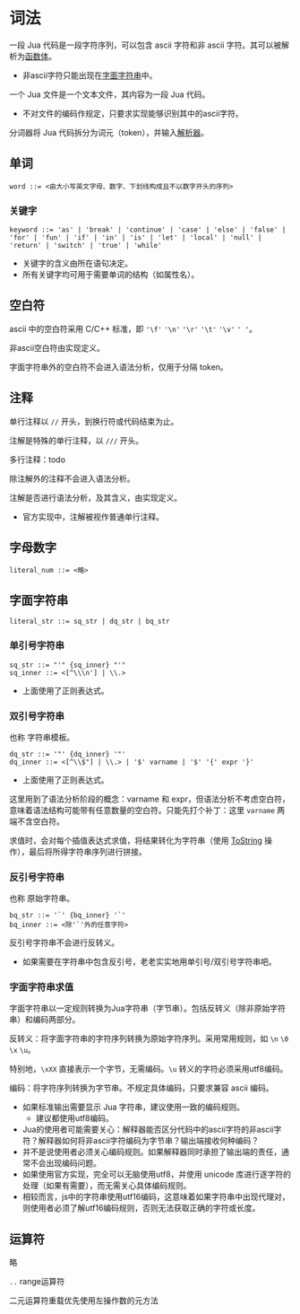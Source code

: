 词法
====

一段 Jua 代码是一段字符序列，可以包含 ascii 字符和非 ascii 字符。其可以被解析为[函数体](抽象操作.md#语句块)。
* 非ascii字符只能出现在[字面字符串](#字面字符串)中。

一个 Jua 文件是一个文本文件，其内容为一段 Jua 代码。
* 不对文件的编码作规定，只要求实现能够识别其中的ascii字符。

分词器将 Jua 代码拆分为词元（token），并输入[解析器](语法.md)。

## 单词
    word ::= <由大小写英文字母、数字、下划线构成且不以数字开头的序列>

### 关键字
    keyword ::= 'as' | 'break' | 'continue' | 'case' | 'else' | 'false' | 'for' | 'fun' | 'if' | 'in' | 'is' | 'let' | 'local' | 'null' | 'return' | 'switch' | 'true' | 'while'

* 关键字的含义由所在语句决定。
* 所有关键字均可用于需要单词的结构（如属性名）。

## 空白符
ascii 中的空白符采用 C/C++ 标准，即 `'\f'` `'\n'` `'\r'` `'\t'` `'\v'` `' '`。

非ascii空白符由实现定义。

字面字符串外的空白符不会进入语法分析，仅用于分隔 token。

## 注释
单行注释以 `//` 开头，到换行符或代码结束为止。

注解是特殊的单行注释，以 `///` 开头。

多行注释：todo

除注解外的注释不会进入语法分析。

注解是否进行语法分析，及其含义，由实现定义。
* 官方实现中，注解被视作普通单行注释。

## 字母数字
    literal_num ::= <略>

## 字面字符串
    literal_str ::= sq_str | dq_str | bq_str
### 单引号字符串
    sq_str ::= "'" {sq_inner} "'"
    sq_inner ::= <[^\\\n'] | \\.>
* 上面使用了正则表达式。
### 双引号字符串
也称 字符串模板。

    dq_str ::= '"' {dq_inner} '"'
    dq_inner ::= <[^\\$"] | \\.> | '$' varname | '$' '{' expr '}'

* 上面使用了正则表达式。

这里用到了语法分析阶段的概念：varname 和 expr，但语法分析不考虑空白符，意味着语法结构可能带有任意数量的空白符。只能先打个补丁：这里 `varname` 两端不含空白符。

求值时，会对每个插值表达式求值，将结果转化为字符串（使用 [ToString](抽象操作.md#tostring) 操作），最后将所得字符串序列进行拼接。
### 反引号字符串
也称 原始字符串。

    bq_str ::= '`' {bq_inner} '`'
    bq_inner ::= <除'`'外的任意字符>
反引号字符串不会进行反转义。
* 如果需要在字符串中包含反引号，老老实实地用单引号/双引号字符串吧。
<!-- * 或者考虑带定界符的原始字符串：``(...)``	````(...)````	``border(...)border`` -->

### 字面字符串求值
字面字符串以一定规则转换为Jua字符串（字节串）。包括反转义（除非原始字符串）和编码两部分。

反转义：将字面字符串的字符序列转换为原始字符序列。采用常用规则，如 `\n` `\0` `\x` `\u`。

特别地，`\xXX` 直接表示一个字节，无需编码。`\u` 转义的字符必须采用utf8编码。

编码：将字符序列转换为字节串。不规定具体编码，只要求兼容 ascii 编码。
* 如果标准输出需要显示 Jua 字符串，建议使用一致的编码规则。
    * 建议都使用utf8编码。
* Jua的使用者可能需要关心：解释器能否区分代码中的ascii字符的非ascii字符？解释器如何将非ascii字符编码为字节串？输出端接收何种编码？
* 并不是说使用者必须关心编码规则。如果解释器同时承担了输出端的责任，通常不会出现编码问题。
* 如果使用官方实现，完全可以无脑使用utf8，并使用 unicode 库进行逐字符的处理（如果有需要），而无需关心具体编码规则。
* 相较而言，js中的字符串使用utf16编码，这意味着如果字符串中出现代理对，则使用者必须了解utf16编码规则，否则无法获取正确的字符或长度。

## 运算符
略

`..` range运算符

二元运算符重载优先使用左操作数的元方法
